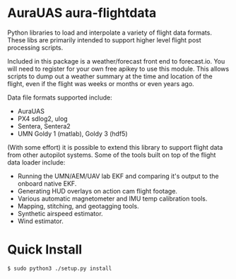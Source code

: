 # AuraUAS aura-flightdata

Python libraries to load and interpolate a variety of flight data
formats.  These libs are primarily intended to support higher level
flight post processing scripts.

Included in this package is a weather/forecast front end to
forecast.io.  You will need to register for your own free apikey to
use this module.  This allows scripts to dump out a weather summary at
the time and location of the flight, even if the flight was weeks or
months or even years ago.

Data file formats supported include:
* AuraUAS
* PX4 sdlog2, ulog
* Sentera, Sentera2
* UMN Goldy 1 (matlab), Goldy 3 (hdf5)

(With some effort) it is possible to extend this library to support
flight data from other autopilot systems.  Some of the tools built on
top of the flight data loader include:

* Running the UMN/AEM/UAV lab EKF and comparing it's output to the
  onboard native EKF.
* Generating HUD overlays on action cam flight footage.
* Various automatic magnetometer and IMU temp calibration tools.
* Mapping, stitching, and geotagging tools.
* Synthetic airspeed estimator.
* Wind estimator.

# Quick Install

    $ sudo python3 ./setup.py install